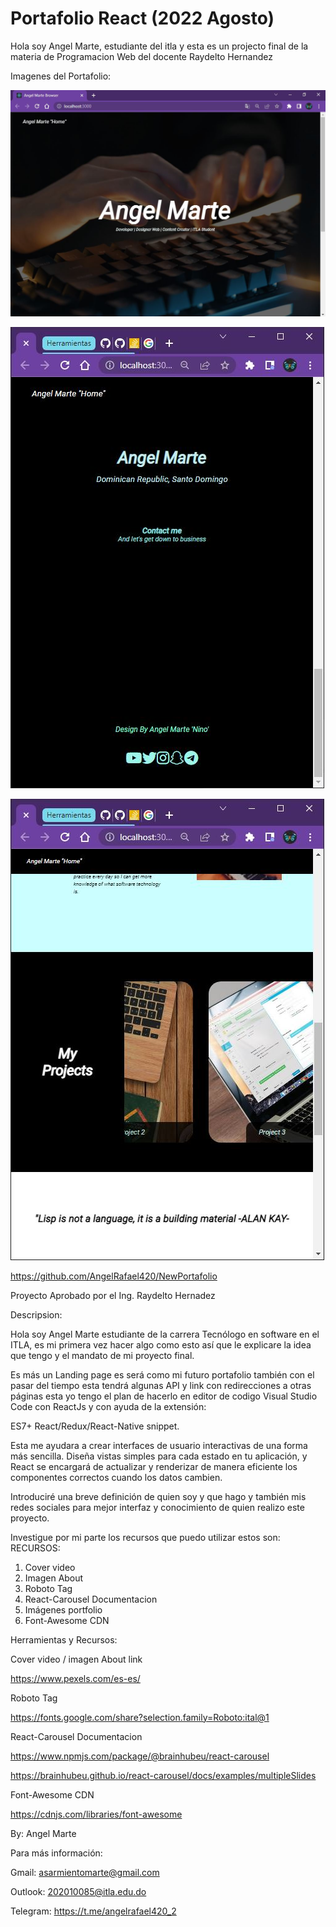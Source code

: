 # Portafolio React (2022 Agosto)

Hola soy Angel Marte, estudiante del itla y esta es un projecto final de la materia de Programacion Web del docente Raydelto Hernandez

Imagenes del Portafolio:

![Alt text](src/media/Captura1.jpeg "Inicio del portal comenzando")

![Alt text](src/media/final1.png "Al final presenta mis redes sociales y el 'by' ")

![Alt text](src/media/CapturaMovil70%25.JPG "Medio del porfolio modo Smartphone, tambien donde dice Angel Rafael 'Home' si damos click ahi nos redireciona a la pagina principal como se puede ven en primera imagen ")

<https://github.com/AngelRafael420/NewPortafolio>

Proyecto Aprobado por el Ing. Raydelto Hernadez

Descripsion:

Hola soy Angel Marte estudiante de la carrera Tecnólogo en
software en el ITLA, es mi primera vez hacer algo como esto así que
le explicare la idea que tengo y el mandato de mi proyecto final.

Es más un Landing page es será como mi futuro portafolio también con el pasar del tiempo esta tendrá algunas API y link con redirecciones a otras páginas esta yo tengo el plan de hacerlo en editor de codigo Visual Studio Code con ReactJs y con ayuda de la extensión:

ES7+ React/Redux/React-Native snippet.

Esta me ayudara a crear interfaces de usuario interactivas de una forma más sencilla. Diseña vistas simples para cada estado en tu aplicación, y React se encargará de actualizar y renderizar de manera eficiente los componentes correctos cuando los datos cambien.

Introduciré una breve definición de quien soy y que hago y también mis redes sociales para mejor interfaz y conocimiento de quien realizo este proyecto.

Investigue por mi parte los recursos que puedo utilizar estos son:
RECURSOS:

1. Cover video
2. Imagen About
3. Roboto Tag
4. React-Carousel Documentacion
5. Imágenes portfolio
6. Font-Awesome CDN

Herramientas y Recursos:

Cover video / imagen About link

<https://www.pexels.com/es-es/>

Roboto Tag

<https://fonts.google.com/share?selection.family=Roboto:ital@1>

React-Carousel Documentacion

<https://www.npmjs.com/package/@brainhubeu/react-carousel>

<https://brainhubeu.github.io/react-carousel/docs/examples/multipleSlides>

Font-Awesome CDN

<https://cdnjs.com/libraries/font-awesome>

By: Angel Marte

Para más información:

Gmail: asarmientomarte@gmail.com

Outlook: 202010085@itla.edu.do

Telegram: <https://t.me/angelrafael420_2>
